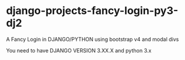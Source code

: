 # django-projects-fancy-login-py3-dj2
A Fancy Login in DJANGO/PYTHON using bootstrap v4 and modal divs


You need to have DJANGO VERSION 3.XX.X and python 3.x


